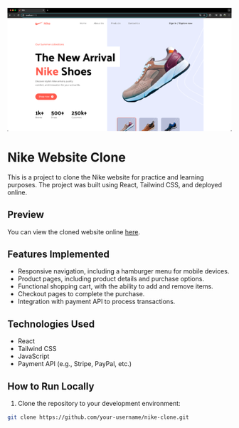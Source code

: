 ![Nike Website Clone](NikePrint1.png)


# Nike Website Clone

This is a project to clone the Nike website for practice and learning purposes. The project was built using React, Tailwind CSS, and deployed online.

## Preview

You can view the cloned website online [here](https://your-link-here.com).

## Features Implemented

- Responsive navigation, including a hamburger menu for mobile devices.
- Product pages, including product details and purchase options.
- Functional shopping cart, with the ability to add and remove items.
- Checkout pages to complete the purchase.
- Integration with payment API to process transactions.

## Technologies Used

- React
- Tailwind CSS
- JavaScript
- Payment API (e.g., Stripe, PayPal, etc.)

## How to Run Locally

1. Clone the repository to your development environment:

```bash
git clone https://github.com/your-username/nike-clone.git
